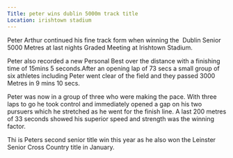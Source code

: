 ```yaml
---
Title: peter wins dublin 5000m track title 
Location: irishtown stadium
---
```


Peter Arthur continued his fine track form when winning  the 
Dublin Senior 5000 Metres at last nights Graded Meeting
at Irishtown Stadium.

Peter also recorded a new Personal Best over the distance
with a finishing time of 15mins 5 seconds.After an opening lap
of 73 secs a small group of six athletes including Peter went clear
of the field and they passed 3000 Metres in 9 mins 10 secs.

Peter was now in a group of three who were making the pace.
With three laps to go he took control and immediately opened
a gap on his two pursuers which he stretched as he went for the
finish line. A last 200 metres of 33 seconds showed his superior
speed and strength  was the  winning factor.

Thi is Peters second senior title win this year as he also won the Leinster
Senior Cross Country title in January.

